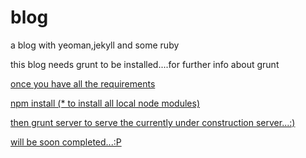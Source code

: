 blog
====

a blog with yeoman,jekyll and some ruby 
 
this blog needs grunt to be installed....for further info about grunt <a href="http://gruntjs.com/">

once you have all the requirements

npm install (* to install all local node modules)

then grunt server to serve the currently under construction server...:)

will be soon completed...:P
